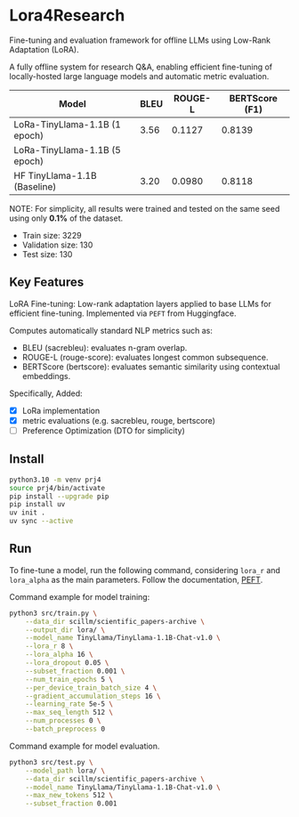 # Lora4Research

Fine-tuning and evaluation framework for offline LLMs using Low-Rank Adaptation (LoRA).

A fully offline system for research Q&A, enabling efficient fine-tuning of locally-hosted large language models and automatic metric evaluation.

| Model            | BLEU | ROUGE-L | BERTScore (F1) |
| -------------------- | ---- | ------- | --- |
| LoRa-TinyLlama-1.1B (1 epoch) | 3.56 | 0.1127  | 0.8139 |
| LoRa-TinyLlama-1.1B (5 epoch) |  |  | |
| HF TinyLlama-1.1B (Baseline) | 3.20 | 0.0980  | 0.8118 |

NOTE: For simplicity, all results were trained and tested on the same seed using only **0.1%** of the dataset.

- Train size: 3229
- Validation size: 130
- Test size: 130

## Key Features

LoRA Fine-tuning: Low-rank adaptation layers applied to base LLMs for efficient fine-tuning. Implemented via `PEFT` from Huggingface.

Computes automatically standard NLP metrics such as:

- BLEU (sacrebleu): evaluates n-gram overlap.
- ROUGE-L (rouge-score): evaluates longest common subsequence.
- BERTScore (bertscore): evaluates semantic similarity using contextual embeddings.


Specifically, Added:

- [X] LoRa implementation
- [X] metric evaluations (e.g. sacrebleu, rouge, bertscore)
- [ ] Preference Optimization (DTO for simplicity)

## Install

```bash
python3.10 -m venv prj4
source prj4/bin/activate
pip install --upgrade pip
pip install uv
uv init . 
uv sync --active
```

## Run

To fine-tune a model, run the following command, considering `lora_r` and `lora_alpha` as the main parameters. Follow the documentation, [PEFT](https://github.com/huggingface/peft/). 

Command example for model training:

```bash
python3 src/train.py \
    --data_dir scillm/scientific_papers-archive \
    --output_dir lora/ \
    --model_name TinyLlama/TinyLlama-1.1B-Chat-v1.0 \
    --lora_r 8 \
    --lora_alpha 16 \
    --lora_dropout 0.05 \
    --subset_fraction 0.001 \
    --num_train_epochs 5 \
    --per_device_train_batch_size 4 \
    --gradient_accumulation_steps 16 \
    --learning_rate 5e-5 \
    --max_seq_length 512 \
    --num_processes 0 \
    --batch_preprocess 0 
```

Command example for model evaluation.

```bash
python3 src/test.py \
    --model_path lora/ \
    --data_dir scillm/scientific_papers-archive \
    --model_name TinyLlama/TinyLlama-1.1B-Chat-v1.0 \
    --max_new_tokens 512 \
    --subset_fraction 0.001 
```
